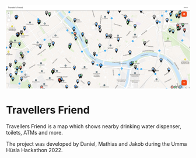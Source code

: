 ![Screenshot of Website](https://github.com/daniebeler/travellers-friend/blob/3664ad26f375969eca9283fd0e7656269b1f39ca/src/assets/images/screenshot.png)

# Travellers Friend

Travellers Friend is a map which shows nearby drinking water dispenser, toilets, ATMs and more.

The project was developed by Daniel, Mathias and Jakob during the Umma Hüsla Hackathon 2022.
